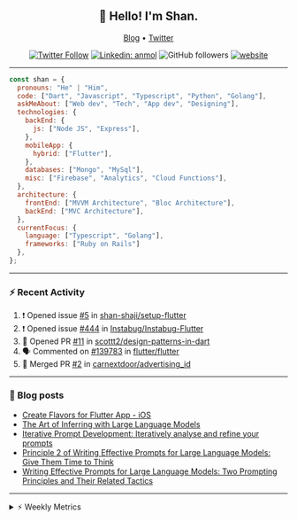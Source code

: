 <h2 align="center">👋 Hello! I'm Shan.</h2>
<p align="center">
  <a href="https://medium.com/feed/@shan-shaji">Blog</a> •
  <a href="https://twitter.com/intent/follow?screen_name=shan__shaji">Twitter</a>
</p>

<p align="center"><a href="https://twitter.com/intent/follow?screen_name=shan__shaji"><img src="https://img.shields.io/twitter/follow/shan__shaji?style=flat" alt="Twitter Follow"></a>
<a href="https://www.linkedin.com/in/shan-shaji/"><img src="https://img.shields.io/badge/shan-shaji?style=flat-square&amp;logo=Linkedin&amp;logoColor=white&amp;link=https://www.linkedin.com/in/shan-shaji/" alt="Linkedin: anmol"></a>
<img src="https://img.shields.io/github/followers/shan-shaji?label=Follow&amp;style=social" alt="GitHub followers">
<a href="http://shan-shaji.github.io/"><img src="https://img.shields.io/badge/Website-46a2f1.svg?&amp;style=flat-square&amp;logo=Google-Chrome&amp;logoColor=white&amp;link=http://shan-shaji.github.io/" alt="website"></a></p>

<hr>

```javascript
const shan = {
  pronouns: "He" | "Him",
  code: ["Dart", "Javascript", "Typescript", "Python", "Golang"],
  askMeAbout: ["Web dev", "Tech", "App dev", "Designing"],
  technologies: {
    backEnd: {
      js: ["Node JS", "Express"],
    },
    mobileApp: {
      hybrid: ["Flutter"],
    },
    databases: ["Mongo", "MySql"],
    misc: ["Firebase", "Analytics", "Cloud Functions"],
  },
  architecture: {
    frontEnd: ["MVVM Architecture", "Bloc Architecture"],
    backEnd: ["MVC Architecture"],
  },
  currentFocus: {
    language: ["Typescript", "Golang"],
    frameworks: ["Ruby on Rails"]
  },
};
```

---

### ⚡ Recent Activity

<!--START_SECTION:activity-->
1. ❗ Opened issue [#5](https://github.com/shan-shaji/setup-flutter/issues/5) in [shan-shaji/setup-flutter](https://github.com/shan-shaji/setup-flutter)
2. ❗ Opened issue [#444](https://github.com/Instabug/Instabug-Flutter/issues/444) in [Instabug/Instabug-Flutter](https://github.com/Instabug/Instabug-Flutter)
3. 💪 Opened PR [#11](https://github.com/scottt2/design-patterns-in-dart/pull/11) in [scottt2/design-patterns-in-dart](https://github.com/scottt2/design-patterns-in-dart)
4. 🗣 Commented on [#139783](https://github.com/flutter/flutter/issues/139783#issuecomment-1908793600) in [flutter/flutter](https://github.com/flutter/flutter)
5. 🎉 Merged PR [#2](https://github.com/carnextdoor/advertising_id/pull/2) in [carnextdoor/advertising_id](https://github.com/carnextdoor/advertising_id)
<!--END_SECTION:activity-->

---

### 📕 Blog posts

<!-- BLOG-POST-LIST:START -->
- [Create Flavors for Flutter App - iOS](https://dev.to/shanshaji/create-flavors-for-flutter-app-ios-fnl)
- [The Art of Inferring with Large Language Models](https://dev.to/arkroot/the-art-of-inferring-with-large-language-models-243m)
- [Iterative Prompt Development: Iteratively analyse and refine your prompts](https://dev.to/arkroot/iterative-prompt-development-iteratively-analyse-and-refine-your-prompts-3ibl)
- [Principle 2 of Writing Effective Prompts for Large Language Models: Give Them Time to Think](https://dev.to/arkroot/principle-2-of-writing-effective-prompts-for-large-language-models-give-them-time-to-think-25j3)
- [Writing Effective Prompts for Large Language Models: Two Prompting Principles and Their Related Tactics](https://dev.to/arkroot/writing-effective-prompts-for-large-language-models-two-prompting-principles-and-their-related-tactics-151a)
<!-- BLOG-POST-LIST:END -->

<hr>
<details>
    <summary>⚡ Weekly Metrics</summary>
    <p>
    
<!--START_SECTION:waka-->
![Code Time](http://img.shields.io/badge/Code%20Time-2%2C791%20hrs%201%20min-blue)

![Profile Views](http://img.shields.io/badge/Profile%20Views-6-blue)

**🐱 My GitHub Data** 

> 📦 ? Used in GitHub's Storage 
 > 
> 🏆 355 Contributions in the Year 2024
 > 
> 💼 Opted to Hire
 > 
> 📜 104 Public Repositories 
 > 
> 🔑 0 Private Repositories 
 > 
**I'm an Early 🐤** 

```text
🌞 Morning                10654 commits       █████░░░░░░░░░░░░░░░░░░░░   18.63 % 
🌆 Daytime                18444 commits       ████████░░░░░░░░░░░░░░░░░   32.25 % 
🌃 Evening                20918 commits       █████████░░░░░░░░░░░░░░░░   36.57 % 
🌙 Night                  7179 commits        ███░░░░░░░░░░░░░░░░░░░░░░   12.55 % 
```
📅 **I'm Most Productive on Friday** 

```text
Monday                   10550 commits       █████░░░░░░░░░░░░░░░░░░░░   18.45 % 
Tuesday                  10085 commits       ████░░░░░░░░░░░░░░░░░░░░░   17.63 % 
Wednesday                7642 commits        ███░░░░░░░░░░░░░░░░░░░░░░   13.36 % 
Thursday                 10202 commits       ████░░░░░░░░░░░░░░░░░░░░░   17.84 % 
Friday                   10982 commits       █████░░░░░░░░░░░░░░░░░░░░   19.20 % 
Saturday                 3945 commits        ██░░░░░░░░░░░░░░░░░░░░░░░   06.90 % 
Sunday                   3789 commits        ██░░░░░░░░░░░░░░░░░░░░░░░   06.62 % 
```


📊 **This Week I Spent My Time On** 

```text
🕑︎ Time Zone: Asia/Kolkata

💬 Programming Languages: 
Ruby                     1 hr 37 mins        ██████████░░░░░░░░░░░░░░░   41.81 % 
Go                       1 hr 12 mins        ████████░░░░░░░░░░░░░░░░░   31.15 % 
Python                   32 mins             ████░░░░░░░░░░░░░░░░░░░░░   14.17 % 
Other                    17 mins             ██░░░░░░░░░░░░░░░░░░░░░░░   07.67 % 
Bash                     9 mins              █░░░░░░░░░░░░░░░░░░░░░░░░   04.09 % 

🔥 Editors: 
VS Code                  3 hrs 52 mins       █████████████████████████   100.00 % 

🐱‍💻 Projects: 
turbo                    1 hr 54 mins        ████████████░░░░░░░░░░░░░   49.25 % 
golang                   1 hr 12 mins        ████████░░░░░░░░░░░░░░░░░   31.15 % 
b96c93b5b2cefc7bf55678eba32 mins             ████░░░░░░░░░░░░░░░░░░░░░   14.17 % 
setup-flutter            6 mins              █░░░░░░░░░░░░░░░░░░░░░░░░   02.75 % 
doarun-cloud-functions   6 mins              █░░░░░░░░░░░░░░░░░░░░░░░░   02.69 % 

💻 Operating System: 
Mac                      3 hrs 45 mins       ████████████████████████░   97.25 % 
Linux                    6 mins              █░░░░░░░░░░░░░░░░░░░░░░░░   02.75 % 
```

**I Mostly Code in Dart** 

```text
Dart                     43 repos            ██████████░░░░░░░░░░░░░░░   39.45 % 
Python                   5 repos             █░░░░░░░░░░░░░░░░░░░░░░░░   04.59 % 
C++                      4 repos             █░░░░░░░░░░░░░░░░░░░░░░░░   03.67 % 
Dockerfile               1 repo              ░░░░░░░░░░░░░░░░░░░░░░░░░   00.92 % 
Swift                    1 repo              ░░░░░░░░░░░░░░░░░░░░░░░░░   00.92 % 
```




 Last Updated on 03/05/2024 18:54:24 UTC
<!--END_SECTION:waka-->

</p>
 </details>

